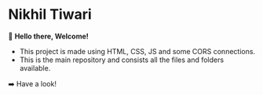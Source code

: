 # Nikhil Tiwari

👋 **Hello there, Welcome!**

 - This project is made using HTML, CSS, JS and some CORS connections.
 - This is the main repository and consists all the files and folders available.
   
➡️ <a style="text-decoration: none;" href="https://nikhilt8144.github.io">Have a look!</a>
